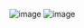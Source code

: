 ![image](https://github.com/dinhthi12/DSA/assets/73831236/d80c030f-f8e0-4e52-8d69-2d7006955aab)
![image](https://github.com/dinhthi12/DSA/assets/73831236/a2a131f7-94e5-431d-a871-cb85bf615525)
